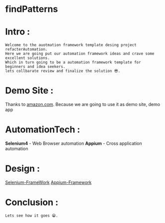 # findPatterns

# Intro : 
    Welcome to the auotmation framework template desing project refacterAutomation. 
    Here we are going put our automation framework ideas and crave some excellent solutions. 
    Which in turn going to be a automation framework template for beginners and idea seekers. 
    lets collbarate review and finalize the solution 😎.

# Demo Site :
  Thanks to [amazon.com](https://www.amazon.com/). Because we are going to use it as demo site, demo app

# AutomationTech :
**Selenium4** - Web Browser automation
**Appium** - Cross application automation

# Design :
  [Selenium-FrameWork](/docs/Selenium4Framework.md)
  [Appium-Framework](/docs/AppiumFramework.md)

# Conclusion :  
    Lets see how it goes 😁.
